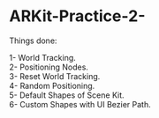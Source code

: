 # ARKit-Practice-2-

Things done:

1- World Tracking.    
2- Positioning Nodes.    
3- Reset World Tracking.  
4- Random Positioning.  
5- Default Shapes of Scene Kit.  
6- Custom Shapes with UI Bezier Path.  
  
